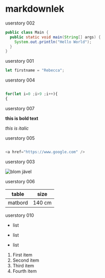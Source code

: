 # markdownlek

userstory 002
```java
public class Main {
  public static void main(String[] args) {
    System.out.println("Hello World");
  }
}
```

userstory 001
```javascript
let firstname = "Rebecca";
```

userstory 004

```javascript

for(let i=0 ;i>9 ;i++){
{
```

userstory 007

**this is bold text**

*this is italic*

userstory 005


```javascript

<a href="https://www.google.com" />

```

userstory 003

<img src="https://staging.dinodlarvan.hemsida.eu/wp-content/uploads/2019/04/Rosenskära-Gazebo-Red-elson-Garden.jpg " alt="blom jävel " />

userstory 006

| table | size |
|------ |------|
|matbord|140 cm|

userstory 010

+ list
- list
* list


<ol>
  <li>First item</li>
  <li>Second item</li>
  <li>Third item</li>
  <li>Fourth item</li>
</ol>




